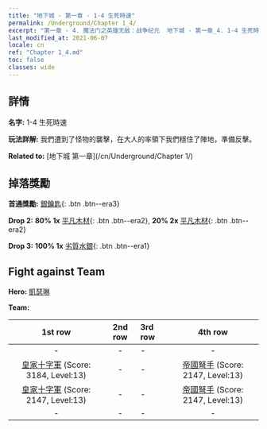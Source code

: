 ```yaml
---
title: "地下城 - 第一章 - 1-4 生死時速"
permalink: /Underground/Chapter 1_4/
excerpt: "第一章 - 4. 魔法门之英雄无敌：战争纪元  地下城 - 第一章_4. 1-4 生死時速"
last_modified_at: 2021-06-07
locale: cn
ref: "Chapter 1_4.md"
toc: false
classes: wide
---
```


## 詳情

 **名字:** 1-4 生死時速

 **玩法詳解:**       我們遭到了怪物的襲擊，在大人的率領下我們穩住了陣地，準備反擊。

 **Related to:** [地下城 第一章](/cn/Underground/Chapter 1/)

## 掉落獎勵

 **首通獎勵:** [銀鑰匙](/cn/Items/con_693/){: .btn .btn--era3}

 **Drop 2:** **80% 1x** [平凡木材](/cn/Items/mat_7/){: .btn .btn--era2}, **20% 2x** [平凡木材](/cn/Items/mat_7/){: .btn .btn--era2}

 **Drop 3:** **100% 1x** [劣質水銀](/cn/Items/mat_2/){: .btn .btn--era1}


## Fight against Team
 **Hero:** [凱瑟琳](/cn/heroes/Catherine/)

 **Team:**


  | 1st row | 2nd row | 3rd row | 4th row |
  |:----:|:----:|:----|:----:|
  | - | - | - | - |
  | [皇家十字軍](/cn/units/Swordsman/) (Score: 3184, Level:13)  | - | - | [帝國弩手](/cn/units/Marksman/) (Score: 2147, Level:13)  |
  | [皇家十字軍](/cn/units/Swordsman/) (Score: 2147, Level:13)  | - | - | [帝國弩手](/cn/units/Marksman/) (Score: 2147, Level:13)  |
  | - | - | - | - |


